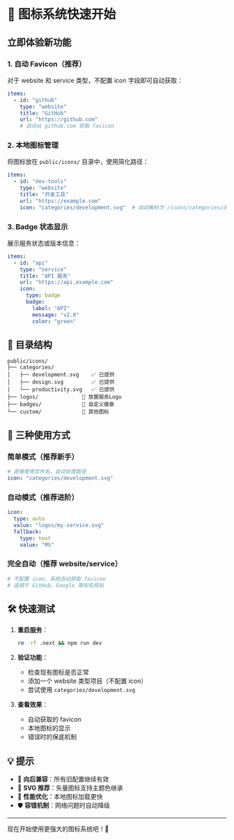 # 🚀 图标系统快速开始

## 立即体验新功能

### 1. 自动 Favicon（推荐）
对于 website 和 service 类型，不配置 icon 字段即可自动获取：

```yaml
items:
  - id: "github"
    type: "website"
    title: "GitHub"
    url: "https://github.com"
    # 自动从 github.com 获取 favicon
```

### 2. 本地图标管理
将图标放在 `public/icons/` 目录中，使用简化路径：

```yaml
items:
  - id: "dev-tools"
    type: "website"
    title: "开发工具"
    url: "https://example.com"
    icon: "categories/development.svg"  # 自动解析为 /icons/categories/development.svg
```

### 3. Badge 状态显示
展示服务状态或版本信息：

```yaml
items:
  - id: "api"
    type: "service"
    title: "API 服务"
    url: "https://api.example.com"
    icon:
      type: badge
      badge:
        label: "API"
        message: "v2.0"
        color: "green"
```

## 📁 目录结构

```
public/icons/
├── categories/
│   ├── development.svg    ✅ 已提供
│   ├── design.svg         ✅ 已提供
│   └── productivity.svg   ✅ 已提供
├── logos/              📁 放置服务Logo
├── badges/             📁 自定义徽章
└── custom/             📁 其他图标
```

## 🎯 三种使用方式

### 简单模式（推荐新手）
```yaml
# 直接使用文件名，自动处理路径
icon: "categories/development.svg"
```

### 自动模式（推荐进阶）  
```yaml
icon:
  type: auto
  value: "logos/my-service.svg"
  fallback:
    type: text
    value: "MS"
```

### 完全自动（推荐 website/service）
```yaml
# 不配置 icon，系统自动获取 favicon
# 适用于 GitHub、Google 等知名网站
```

## 🛠️ 快速测试

1. **重启服务**：
   ```bash
   rm -rf .next && npm run dev
   ```

2. **验证功能**：
   - 检查现有图标是否正常
   - 添加一个 website 类型项目（不配置 icon）
   - 尝试使用 `categories/development.svg`

3. **查看效果**：
   - 自动获取的 favicon
   - 本地图标的显示
   - 错误时的保底机制

## 💡 提示

- 🔄 **向后兼容**：所有旧配置继续有效
- 🎨 **SVG 推荐**：矢量图标支持主题色继承  
- 🚀 **性能优化**：本地图标加载更快
- 🛡️ **容错机制**：网络问题时自动降级

---

现在开始使用更强大的图标系统吧！🎉
